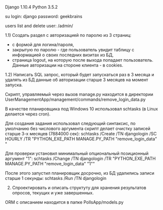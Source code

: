 Django 1.10.4
Python 3.5.2

su login: django
password: geekbrains

users list and delete user: /admin/ 

1.1) Создать раздел с авторизацией по паролю из 3 страниц:
- с формой для логина/пароля,
- закрытую по паролю - где пользователь увидит таблицу с информацией о своих последних визитах из БД,
- страница logout, на которую после выхода попадает пользователь.
Данные авторизации на стороне клиента - в cookies.

1.2) Написать SQL запрос, который будет запускаться раз в 3 месяца и удалять из БД данные об авторизации старше 3 месяцев на момент запуска.

Скрипт, управляемый через вызов manage.py находится в директории UserManagementApp/management/commands/remove_login_data.py

В качестве планировщика под Windows 10 использовал schtasks (в Linux делается через cron). 

Для создания задания использовал следующий синтаксис, по умолчанию без числового аргумента скрипт делает очистку записей старше 3-х месяцев (7884000 сек): 
schtasks /Create /TN djangologin /SC HOURLY /TR "PYTHON_EXE_PATH  MANAGE.PY_PATH  \"remove_login_data\" "

Для проверки установил минимальный опциональный позиционный аргумент "1":
schtasks /Change /TN djangologin /TR "PYTHON_EXE_PATH  MANAGE.PY_PATH  \"remove_login_data\" \"1\""

После этого запустил планировщик досрочно, из БД удалились записи старше 1 секунды:
schtasks /Run /TN djangologin

2) Спроектировать и описать структуту для хранения результатов опросов, текущих и уже завершенных.

ORM с описанием находится в папке PollsApp/models.py
